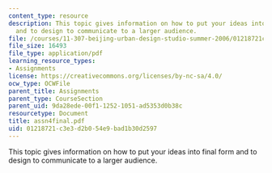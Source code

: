 ```yaml
---
content_type: resource
description: This topic gives information on how to put your ideas into final form
  and to design to communicate to a larger audience.
file: /courses/11-307-beijing-urban-design-studio-summer-2006/01218721c3e3d2b054e9bad1b30d2597_assn4final.pdf
file_size: 16493
file_type: application/pdf
learning_resource_types:
- Assignments
license: https://creativecommons.org/licenses/by-nc-sa/4.0/
ocw_type: OCWFile
parent_title: Assignments
parent_type: CourseSection
parent_uid: 9da28ede-00f1-1252-1051-ad5353d0b38c
resourcetype: Document
title: assn4final.pdf
uid: 01218721-c3e3-d2b0-54e9-bad1b30d2597
---
```

This topic gives information on how to put your ideas into final form and to design to communicate to a larger audience.